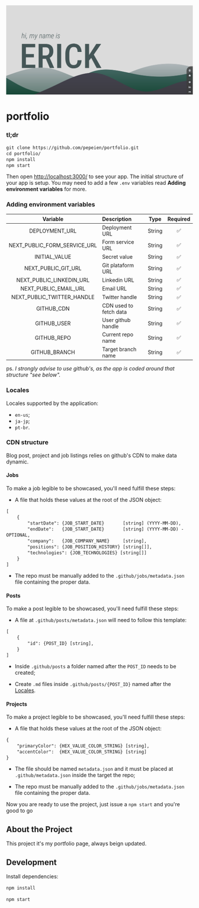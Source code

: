 [![portfolio](.github/images/project-thumbnail.png)](https://ericodesu.com)

# portfolio

### tl;dr

```
git clone https://github.com/pepeien/portfolio.git
cd portfolio/
npm install
npm start
```

Then open [http://localhost:3000/](http://localhost:3000/) to see your app. The initial structure of your app is setup. You may need to add a few `.env` variables read **Adding environment variables** for more.

### Adding environment variables

|  Variable  | Description                       |  Type   | Required |
| :--------: | :-------------------------------  | :-----: | :------: |
| DEPLOYMENT_URL               | Deployment URL         | String |    ✅    |
| NEXT_PUBLIC_FORM_SERVICE_URL | Form service URL       | String |    ✅    |
| INITIAL_VALUE                | Secret value           | String |    ✅    |
| NEXT_PUBLIC_GIT_URL          | Git plataform URL      | String |    ✅    |
| NEXT_PUBLIC_LINKEDIN_URL     | Linkedin URL           | String |    ✅    |
| NEXT_PUBLIC_EMAIL_URL        | Email URL              | String |    ✅    |
| NEXT_PUBLIC_TWITTER_HANDLE   | Twitter handle         | String |    ✅    |
| GITHUB_CDN                   | CDN used to fetch data | String |    ✅    |
| GITHUB_USER                  | User github handle     | String |    ✅    |
| GITHUB_REPO                  | Current repo name      | String |    ✅    |
| GITHUB_BRANCH                | Target branch name     | String |    ✅    |

ps. _I strongly advise to use github's, as the app is coded around that structure "see below"._

### Locales

Locales supported by the application:
- `en-us`;
- `ja-jp`;
- `pt-br`.

### CDN structure

Blog post, project and job listings relies on github's CDN to make data dynamic.

#### Jobs

To make a job legible to be showcased, you'll need fulfill these steps:

- A file that holds these values at the root of the JSON object:
```
[
	{
	    "startDate": {JOB_START_DATE}       [string] (YYYY-MM-DD),
		"endDate":   {JOB_START_DATE}       [string] (YYYY-MM-DD) - OPTIONAL,
	    "company":   {JOB_COMPANY_NAME}     [string],
	    "positions": {JOB_POSITION_HISTORY} [string[]],
	    "technologies": {JOB_TECHNOLOGIES} [string[]]
	}
]
```

- The repo must be manually added to the `.github/jobs/metadata.json` file containing the proper data.

#### Posts

To make a post legible to be showcased, you'll need fulfill these steps:

- A file at `.github/posts/metadata.json` will need to follow this template:
```
[
	{
	    "id": {POST_ID} [string],
	}
]
```

- Inside `.github/posts` a folder named after the `POST_ID` needs to be created;

- Create `.md` files inside `.github/posts/{POST_ID}` named after the [Locales](#locales).

#### Projects

To make a project legible to be showcased, you'll need fulfill these steps:

- A file that holds these values at the root of the JSON object:
```
{
	"primaryColor": {HEX_VALUE_COLOR_STRING} [string],
	"accentColor":  {HEX_VALUE_COLOR_STRING} [string]
}
```

- The file should be named `metadata.json` and it must be placed at `.github/metadata.json` inside the target the repo;

- The repo must be manually added to the `.github/jobs/metadata.json` file containing the proper data.

Now you are ready to use the project, just issue a `npm start` and you're good to go

## About the Project

This project it's my portfolio page, always beign updated.

## Development

Install dependencies:

```sh
npm install
```

```sh
npm start
```
